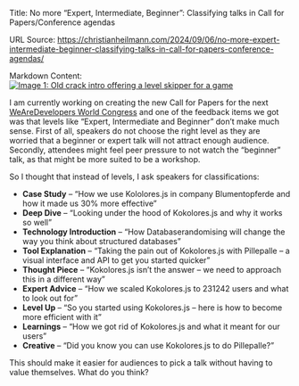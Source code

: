 Title: No more “Expert, Intermediate, Beginner”: Classifying talks in Call for Papers/Conference agendas

URL Source: https://christianheilmann.com/2024/09/06/no-more-expert-intermediate-beginner-classifying-talks-in-call-for-papers-conference-agendas/

Markdown Content:
[![Image 1: Old crack intro offering a level skipper for a game](https://christianheilmann.com/wp-content/uploads/2024/09/level-skipper.png)](https://christianheilmann.com/wp-content/uploads/2024/09/level-skipper.png)

I am currently working on creating the new Call for Papers for the next [WeAreDevelopers World Congress](https://www.wearedevelopers.com/world-congress/tickets) and one of the feedback items we got was that levels like “Expert, Intermediate and Beginner” don’t make much sense. First of all, speakers do not choose the right level as they are worried that a beginner or expert talk will not attract enough audience. Secondly, attendees might feel peer pressure to not watch the “beginner” talk, as that might be more suited to be a workshop.

So I thought that instead of levels, I ask speakers for classifications:

*   **Case Study** – “How we use Kololores.js in company Blumentopferde and how it made us 30% more effective”
*   **Deep Dive** – “Looking under the hood of Kokolores.js and why it works so well”
*   **Technology Introduction** – “How Databaserandomising will change the way you think about structured databases”
*   **Tool Explanation** – “Taking the pain out of Kokolores.js with Pillepalle – a visual interface and API to get you started quicker”
*   **Thought Piece** – “Kokolores.js isn’t the answer – we need to approach this in a different way”
*   **Expert Advice** – “How we scaled Kokolores.js to 231242 users and what to look out for”
*   **Level Up** – “So you started using Kokolores.js – here is how to become more efficient with it”
*   **Learnings** – “How we got rid of Kokolores.js and what it meant for our users”
*   **Creative** – “Did you know you can use Kokolores.js to do Pillepalle?”

This should make it easier for audiences to pick a talk without having to value themselves. What do you think?
